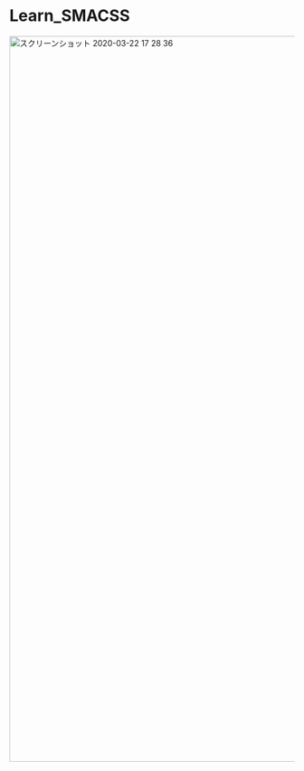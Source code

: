 # Learn_SMACSS
<img width="1280" alt="スクリーンショット 2020-03-22 17 28 36" src="https://user-images.githubusercontent.com/47127483/77245573-da1ab680-6c62-11ea-8c3a-81ecf6f7d3cb.png">
